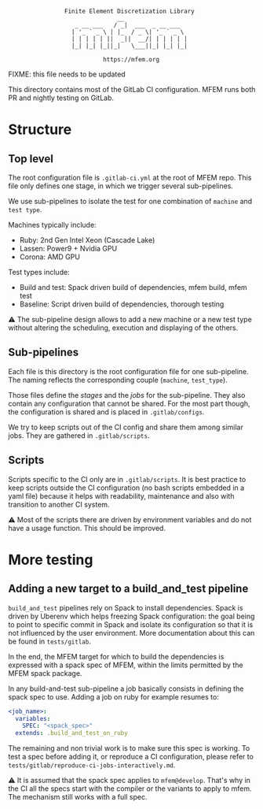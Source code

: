                     Finite Element Discretization Library
                                   __
                       _ __ ___   / _|  ___  _ __ ___
                      | '_ ` _ \ | |_  / _ \| '_ ` _ \
                      | | | | | ||  _||  __/| | | | | |
                      |_| |_| |_||_|   \___||_| |_| |_|

                               https://mfem.org


FIXME: this file needs to be updated

This directory contains most of the GitLab CI configuration. MFEM runs both PR
and nightly testing on GitLab.

# Structure

## Top level

The root configuration file is `.gitlab-ci.yml` at the root of MFEM repo.
This file only defines one stage, in which we trigger several
sub-pipelines.

We use sub-pipelines to isolate the test for one combination of `machine`
and `test type`.

Machines typically include:

* Ruby: 2nd Gen Intel Xeon (Cascade Lake)
* Lassen: Power9 + Nvidia GPU
* Corona: AMD GPU

Test types include:

* Build and test: Spack driven build of dependencies, mfem build, mfem
  test
* Baseline: Script driven build of dependencies, thorough testing

⚠️ The sub-pipeline design allows to add a new machine or a new test type without
altering the scheduling, execution and displaying of the others.

## Sub-pipelines

Each file is this directory is the root configuration file for one
sub-pipeline. The naming reflects the corresponding couple (`machine`,
`test_type`).

Those files define the *stages* and the *jobs* for the sub-pipeline. They
also contain any configuration that cannot be shared. For the most part
though, the configuration is shared and is placed in `.gitlab/configs`.

We try to keep scripts out of the CI config and share them among similar
jobs. They are gathered in `.gitlab/scripts`.

## Scripts

Scripts specific to the CI only are in `.gitlab/scripts`. It is best practice
to keep scripts outside the CI configuration (no bash scripts embedded in a
yaml file) because it helps with readability, maintenance and also with
transition to another CI system.

⚠️ Most of the scripts there are driven by environment variables and do not have a
usage function. This should be improved.


# More testing

## Adding a new target to a build_and_test pipeline

`build_and_test` pipelines rely on Spack to install dependencies. Spack is
driven by Uberenv which helps freezing Spack configuration: the goal being to
point to specific commit in Spack and isolate its configuration so that it is
not influenced by the user environment. More documentation about this can be
found in `tests/gitlab`.

In the end, the MFEM target for which to build the dependencies is expressed
with a spack spec of MFEM, within the limits permitted by the MFEM spack
package.

In any build-and-test sub-pipeline a job basically consists in defining the
spack spec to use. Adding a job on ruby for example resumes to:

```yaml
<job_name>:
  variables:
    SPEC: "<spack_spec>"
  extends: .build_and_test_on_ruby
```

The remaining and non trivial work is to make sure this spec is working. To
test a spec before adding it, or reproduce a CI configuration, please refer to
`tests/gitlab/reproduce-ci-jobs-interactively.md`.

⚠️ It is assumed that the spack spec applies to `mfem@develop`. That's why in the
CI all the specs start with the compiler or the variants to apply to mfem. The
mechanism still works with a full spec.
